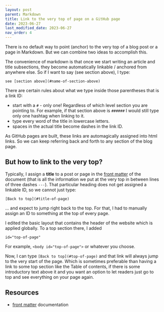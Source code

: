 ```yaml
---
layout: post
parent: Markdown
title: Link to the very top of page on a GitHub page
date: 2023-06-27
last_modified_date: 2023-06-27
nav_order: 4
---
```


There is no default way to point (anchor) to the very top of a blog post or a page in Markdown. But we can combine two ideas to accomplish this.

The convenience of markdown is that once we start writing an article and title subsections, they become automatically linkable / anchored from anywhere else. So if I want to say (see section above), I type:

```
see [section above](#name-of-section-above)
```

There are certain rules about what we type inside those parentheses that is a link ID:

- start with a `#` - only one! Regardless of which level section you are pointing to. For example, if that section above is `######` I would still type only one hashtag when linking to it.
- type every word of the title in lowercase letters.
- spaces in the actual title become dashes in the link ID.

As GitHub pages are built, these links are automagically assigned into html links. So we can keep referring back and forth to any section of the blog page.

## But how to link to the very top?

Typically, I assign a **title** to a post or page in the [front matter] of the document (that is all the information we put at the very top in between lines of three dashes `---`). That particular heading does not get assigned a linkable ID, so we cannot just type:

```
[Back to top](#title-of-page)
```

... and expect to jump right back to the top. For that, I had to manually assign an ID to something at the top of every page.

I edited the basic layout that contains the header of the website which is applied globally. To a top section there, I added

```
id="top-of-page"
```

For example, `<body id="top-of-page">` or whatever you choose.

Now, I can type `[Back to top](#top-of-page)` and that link will always jump to the very start of the page. Which is sometimes preferable than having a link to some top section like the Table of contents, if there is some introductory text above it and you want an option to let readers just go to top and see everything on your page again.

## Resources

- [front matter] documentation

[front matter]: https://jekyllrb.com/docs/front-matter/
